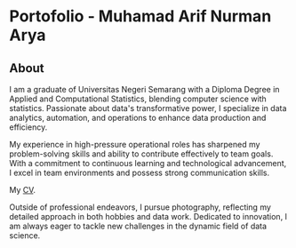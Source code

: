 # Portofolio - Muhamad Arif Nurman Arya
## About
I am a graduate of Universitas Negeri Semarang with a Diploma Degree in Applied and Computational Statistics, blending computer science with statistics. Passionate about data's transformative power, I specialize in data 
analytics, automation, and operations to enhance data production and efficiency. 

My experience in high-pressure operational roles has sharpened my problem-solving skills and ability to contribute effectively to team goals. With a commitment to continuous learning and technological advancement, I excel in team environments and possess strong communication skills. 

My [CV](https://github.com/muhamadarifna/Portofolio-Arif/blob/main/CV_Muh%20Arif%20Nurman%20Arya.pdf).


Outside of professional endeavors, I pursue photography, reflecting my detailed approach in both hobbies and data work. Dedicated to innovation, I am always eager to tackle new challenges in the dynamic field of data science.
